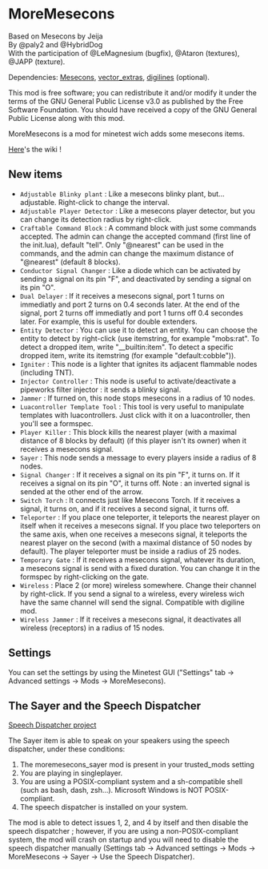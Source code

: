 # MoreMesecons

Based on Mesecons by Jeija  
By @paly2 and @HybridDog  
With the participation of @LeMagnesium (bugfix), @Ataron (textures), @JAPP (texture).  

Dependencies: [Mesecons](https://github.com/Jeija/minetest-mod-mesecons/), [vector_extras](https://github.com/HybridDog/vector_extras/), [digilines](https://github.com/minetest-mods/digilines) (optional).

This mod is free software; you can redistribute it and/or modify it under the terms of the GNU General Public License v3.0 as published by the Free Software Foundation. You should have received a copy of the GNU General Public License along with this mod.

MoreMesecons is a mod for minetest wich adds some mesecons items.

[Here](http://github.com/minetest-mods/MoreMesecons/wiki)'s the wiki !

## New items

* `Adjustable Blinky plant` : Like a mesecons blinky plant, but... adjustable. Right-click to change the interval.
* `Adjustable Player Detector` : Like a mesecons player detector, but you can change its detection radius by right-click.
* `Craftable Command Block` : A command block with just some commands accepted. The admin can change the accepted command (first line of the init.lua), default "tell". Only "@nearest" can be used in the commands, and the admin can change the maximum distance of "@nearest" (default 8 blocks).
* `Conductor Signal Changer` : Like a diode which can be activated by sending a signal on its pin "F", and deactivated by sending a signal on its pin "O".
* `Dual Delayer` : If it receives a mesecons signal, port 1 turns on immediatly and port 2 turns on 0.4 seconds later. At the end of the signal, port 2 turns off immediatly and port 1 turns off 0.4 secondes later. For example, this is useful for double extenders.
* `Entity Detector` : You can use it to detect an entity. You can choose the entity to detect by right-click (use itemstring, for example "mobs:rat". To detect a dropped item, write "__builtin:item". To detect a specific dropped item, write its itemstring (for example "default:cobble")).
* `Igniter` : This node is a lighter that ignites its adjacent flammable nodes (including TNT).
* `Injector Controller` : This node is useful to activate/deactivate a pipeworks filter injector : it sends a blinky signal.
* `Jammer` : If turned on, this node stops mesecons in a radius of 10 nodes.
* `Luacontroller Template Tool` : This tool is very useful to manipulate templates with luacontrollers. Just click with it on a luacontroller, then you'll see a formspec.
* `Player Killer` : This block kills the nearest player (with a maximal distance of 8 blocks by default) (if this player isn't its owner) when it receives a mesecons signal.
* `Sayer` : This node sends a message to every players inside a radius of 8 nodes.
* `Signal Changer` : If it receives a signal on its pin "F", it turns on. If it receives a signal on its pin "O", it turns off. Note : an inverted signal is sended at the other end of the arrow.
* `Switch Torch` : It connects just like Mesecons Torch. If it receives a signal, it turns on, and if it receives a second signal, it turns off.
* `Teleporter` : If you place one teleporter, it teleports the nearest player on itself when it receives a mesecons signal. If you place two teleporters on the same axis, when one receives a mesecons signal, it teleports the nearest player on the second (with a maximal distance of 50 nodes by default). The player teleporter must be inside a radius of 25 nodes.
* `Temporary Gate` : If it receives a mesecons signal, whatever its duration, a mesecons signal is send with a fixed duration. You can change it in the formspec by right-clicking on the gate.
* `Wireless` : Place 2 (or more) wireless somewhere. Change their channel by right-click. If you send a signal to a wireless, every wireless wich have the same channel will send the signal. Compatible with digiline mod.
* `Wireless Jammer` : If it receives a mesecons signal, it deactivates all wireless (receptors) in a radius of 15 nodes.

## Settings

You can set the settings by using the Minetest GUI ("Settings" tab -> Advanced settings -> Mods -> MoreMesecons).

## The Sayer and the Speech Dispatcher

[Speech Dispatcher project](http://freecode.com/projects/speech-dispatcher)

The Sayer item is able to speak on your speakers using the speech dispatcher, under these conditions:
1. The moremesecons_sayer mod is present in your trusted_mods setting
2. You are playing in singleplayer.
3. You are using a POSIX-compliant system and a sh-compatible shell (such as bash, dash, zsh...). Microsoft Windows is NOT POSIX-compliant.
4. The speech dispatcher is installed on your system.

The mod is able to detect issues 1, 2, and 4 by itself and then disable the speech dispatcher ; however, if you are using a non-POSIX-compliant system, the mod will crash on startup and you will need to disable the speech dispatcher manually (Settings tab -> Advanced settings -> Mods -> MoreMesecons -> Sayer -> Use the Speech Dispatcher).
